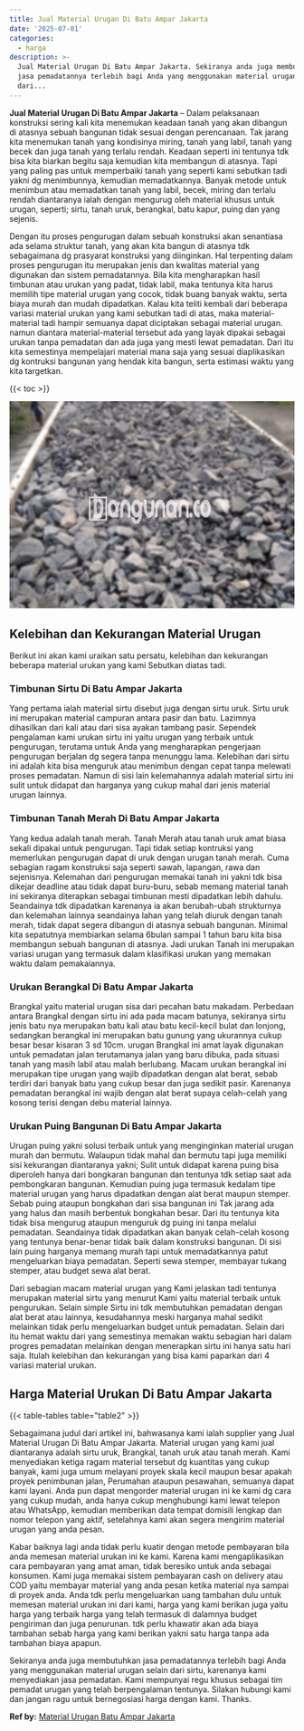 ```yaml
---
title: Jual Material Urugan Di Batu Ampar Jakarta
date: '2025-07-01'
categories:
  - harga
description: >-
  Jual Material Urugan Di Batu Ampar Jakarta. Sekiranya anda juga membutuhkan
  jasa pemadatannya terlebih bagi Anda yang menggunakan material urugan selain
  dari...
---
```


**Jual Material Urugan Di Batu Ampar Jakarta** – Dalam pelaksanaan konstruksi sering kali kita menemukan keadaan tanah yang akan dibangun di atasnya sebuah bangunan tidak sesuai dengan perencanaan. Tak jarang kita menemukan tanah yang kondisinya miring, tanah yang labil, tanah yang becek dan juga tanah yang terlalu rendah. Keadaan seperti ini tentunya tdk bisa kita biarkan begitu saja kemudian kita membangun di atasnya. Tapi yang paling pas untuk memperbaiki tanah yang seperti kami sebutkan tadi yakni dg menimbunnya, kemudian memadatkannya. Banyak metode untuk menimbun atau memadatkan tanah yang labil, becek, miring dan terlalu rendah diantaranya ialah dengan mengurug oleh material khusus untuk urugan, seperti; sirtu, tanah uruk, berangkal, batu kapur, puing dan yang sejenis.

Dengan itu proses pengurugan dalam sebuah konstruksi akan senantiasa ada selama struktur tanah, yang akan kita bangun di atasnya tdk sebagaimana dg prasyarat konstruksi yang diinginkan. Hal terpenting dalam proses pengurugan itu merupakan jenis dan kwalitas material yang digunakan dan sistem pemadatannya. Bila kita mengharapkan hasil timbunan atau urukan yang padat, tidak labil, maka tentunya kita harus memilih tipe material urugan yang cocok, tidak buang banyak waktu, serta biaya murah dan mudah dipadatkan. Kalau kita teliti kembali dari beberapa variasi material urukan yang kami sebutkan tadi di atas, maka material-material tadi hampir semuanya dapat diciptakan sebagai material urugan. namun diantara material-material tersebut ada yang layak dipakai sebagai urukan tanpa pemadatan dan ada juga yang mesti lewat pemadatan. Dari itu kita semestinya mempelajari material mana saja yang sesuai diaplikasikan dg kontruksi bangunan yang hendak kita bangun, serta estimasi waktu yang kita targetkan.

{{< toc >}}

![Jual Material Urugan Di Batu Ampar Jakarta](/images/jual-urugan-32.png)

## Kelebihan dan Kekurangan Material Urugan

Berikut ini akan kami uraikan satu persatu, kelebihan dan kekurangan beberapa material urukan yang kami Sebutkan diatas tadi.

### Timbunan Sirtu Di Batu Ampar Jakarta

Yang pertama ialah material sirtu disebut juga dengan sirtu uruk. Sirtu uruk ini merupakan material campuran antara pasir dan batu. Lazimnya dihasilkan dari kali atau dari sisa ayakan tambang pasir. Sependek pengalaman kami urukan sirtu ini yaitu urugan yang terbaik untuk pengurugan, terutama untuk Anda yang mengharapkan pengerjaan pengurugan berjalan dg segera tanpa menunggu lama. Kelebihan dari sirtu ini adalah kita bisa menguruk atau menimbun dengan cepat tanpa melewati proses pemadatan. Namun di sisi lain kelemahannya adalah material sirtu ini sulit untuk didapat dan harganya yang cukup mahal dari jenis material urugan lainnya.

### Timbunan Tanah Merah Di Batu Ampar Jakarta

Yang kedua adalah tanah merah. Tanah Merah atau tanah uruk amat biasa sekali dipakai untuk pengurugan. Tapi tidak setiap kontruksi yang memerlukan pengurugan dapat di uruk dengan urugan tanah merah. Cuma sebagian ragam konstruksi saja seperti sawah, lapangan, rawa dan sejenisnya. Kelemahan dari pengurugan memakai tanah ini yakni tdk bisa dikejar deadline atau tidak dapat buru-buru, sebab memang material tanah ini sekiranya diterapkan sebagai timbunan mesti dipadatkan lebih dahulu. Seandainya tdk dipadatkan karenanya ia akan berubah-ubah strukturnya dan kelemahan lainnya seandainya lahan yang telah diuruk dengan tanah merah, tidak dapat segera dibangun di atasnya sebuah bangunan. Minimal kita sepatutnya membiarkan selama 6bulan sampai 1 tahun baru kita bisa membangun sebuah bangunan di atasnya. Jadi urukan Tanah ini merupakan variasi urugan yang termasuk dalam klasifikasi urukan yang memakan waktu dalam pemakaiannya.

### Urukan Berangkal Di Batu Ampar Jakarta

Brangkal yaitu material urugan sisa dari pecahan batu makadam. Perbedaan antara Brangkal dengan sirtu ini ada pada macam batunya, sekiranya sirtu jenis batu nya merupakan batu kali atau batu kecil-kecil bulat dan lonjong, sedangkan berangkal ini merupakan batu gunung yang ukurannya cukup besar besar kisaran 3 sd 10cm. urugan Brangkal ini amat layak digunakan untuk pemadatan jalan terutamanya jalan yang baru dibuka, pada situasi tanah yang masih labil atau malah berlubang. Macam urukan berangkal ini merupakan tipe urugan yang wajib dipadatkan dengan alat berat, sebab terdiri dari banyak batu yang cukup besar dan juga sedikit pasir. Karenanya pemadatan berangkal ini wajib dengan alat berat supaya celah-celah yang kosong terisi dengan debu material lainnya.

### Urukan Puing Bangunan Di Batu Ampar Jakarta

Urugan puing yakni solusi terbaik untuk yang menginginkan material urugan murah dan bermutu. Walaupun tidak mahal dan bermutu tapi juga memiliki sisi kekurangan diantaranya yakni; Sulit untuk didapat karena puing bisa diperoleh hanya dari bongkaran bangunan dan tentunya tdk setiap saat ada pembongkaran bangunan. Kemudian puing juga termasuk kedalam tipe material urugan yang harus dipadatkan dengan alat berat maupun stemper. Sebab puing ataupun bongkahan dari sisa bangunan ini Tak jarang ada yang halus dan masih berbentuk bongkahan besar. Dari itu tentunya kita tidak bisa mengurug ataupun menguruk dg puing ini tanpa melalui pemadatan. Seandainya tidak dipadatkan akan banyak celah-celah kosong yang tentunya benar-benar tidak baik dalam konstruksi bangunan. Di sisi lain puing harganya memang murah tapi untuk memadatkannya patut mengeluarkan biaya pemadatan. Seperti sewa stemper, membayar tukang stemper, atau budget sewa alat berat.

Dari sebagian macam material urugan yang Kami jelaskan tadi tentunya merupakan material sirtu yang menurut Kami yaitu material terbaik untuk pengurukan. Selain simple Sirtu ini tdk membutuhkan pemadatan dengan alat berat atau lainnya, kesudahannya meski harganya mahal sedikit melainkan tidak perlu mengeluarkan budget untuk pemadatan. Selain dari itu hemat waktu dari yang semestinya memakan waktu sebagian hari dalam progres pemadatan melainkan dengan menerapkan sirtu ini hanya satu hari saja. Itulah kelebihan dan kekurangan yang bisa kami paparkan dari 4 variasi material urukan.

## Harga Material Urukan Di Batu Ampar Jakarta

{{< table-tables table="table2" >}}

Sebagaimana judul dari artikel ini, bahwasanya kami ialah supplier yang Jual Material Urugan Di Batu Ampar Jakarta. Material urugan yang kami jual diantaranya adalah sirtu uruk, Brangkal, tanah uruk atau tanah merah. Kami menyediakan ketiga ragam material tersebut dg kuantitas yang cukup banyak, kami juga umum melayani proyek skala kecil maupun besar apakah proyek penimbunan jalan, Perumahan ataupun pesawahan, semuanya dapat kami layani. Anda pun dapat mengorder material urugan ini ke kami dg cara yang cukup mudah, anda hanya cukup menghubungi kami lewat telepon atau WhatsApp, kemudian memberikan data tempat domisili lengkap dan nomor telepon yang aktif, setelahnya kami akan segera mengirim material urugan yang anda pesan.

Kabar baiknya lagi anda tidak perlu kuatir dengan metode pembayaran bila anda memesan material urukan ini ke kami. Karena kami mengaplikasikan cara pembayaran yang amat aman, tidak beresiko untuk anda sebagai konsumen. Kami juga memakai sistem pembayaran cash on delivery atau COD yaitu membayar material yang anda pesan ketika material nya sampai di proyek anda. Anda tdk perlu mengeluarkan uang tambahan dulu untuk memesan material urukan ini dari kami, harga yang kami berikan juga yaitu harga yang terbaik harga yang telah termasuk di dalamnya budget pengiriman dan juga penurunan. tdk perlu khawatir akan ada biaya tambahan sebab harga yang kami berikan yakni satu harga tanpa ada tambahan biaya apapun.

Sekiranya anda juga membutuhkan jasa pemadatannya terlebih bagi Anda yang menggunakan material urugan selain dari sirtu, karenanya kami menyediakan jasa pemadatan. Kami mempunyai regu khusus sebagai tim pemadat urugan yang telah berpengalaman tentunya. Silakan hubungi kami dan jangan ragu untuk bernegosiasi harga dengan kami. Thanks.

**Ref by:** [Material Urugan Batu Ampar Jakarta](https://id.wikipedia.org/wiki/Material)
